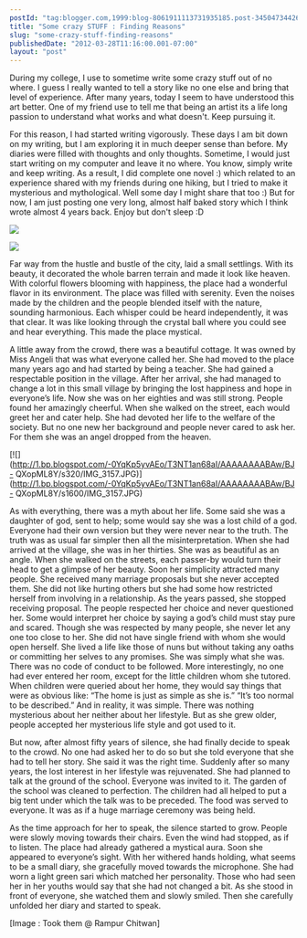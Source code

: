 ```yaml
---
postId: "tag:blogger.com,1999:blog-8061911113731935185.post-3450473442665841587"
title: "Some crazy STUFF : Finding Reasons"
slug: "some-crazy-stuff-finding-reasons"
publishedDate: "2012-03-28T11:16:00.001-07:00"
layout: "post"
---
```


During my college, I use to sometime write some crazy stuff out of no where. I
guess I really wanted to tell a story like no one else and bring that level of
experience. After many years, today I seem to have understood this art better.
One of my friend use to tell me that being an artist its a life long passion
to understand what works and what doesn't. Keep pursuing it.  
  
For this reason, I had started writing vigorously. These days I am bit down on
my writing, but I am exploring it in much deeper sense than before. My diaries
were filled with thoughts and only thoughts. Sometime, I would just start
writing on my computer and leave it no where. You know, simply write and keep
writing. As a result, I did complete one novel :) which related to an
experience shared with my friends during one hiking, but I tried to make it
mysterious and mythological. Well some day I might share that too :) But for
now, I am just posting one very long, almost half baked story which I think
wrote almost 4 years back. Enjoy but don't sleep :D  

[![](http://2.bp.blogspot.com/-yCVJIVrNARk/T3NVWr6bXRI/AAAAAAAABA4/ILeEd18p_CI/s1600/finding_reasons.jpg)](http://2.bp.blogspot.com/-yCVJIVrNARk/T3NVWr6bXRI/AAAAAAAABA4/ILeEd18p_CI/s1600/finding_reasons.jpg)

[![](http://1.bp.blogspot.com/-7LgjgSEJf1w/T3NTh7XocwI/AAAAAAAABAo/Hu0GIKZDz8Y/s320/IMG_3339.JPG)](http://1.bp.blogspot.com/-7LgjgSEJf1w/T3NTh7XocwI/AAAAAAAABAo/Hu0GIKZDz8Y/s1600/IMG_3339.JPG)

Far way from the hustle and bustle of the city, laid a small settlings. With
its beauty, it decorated the whole barren terrain and made it look like
heaven. With colorful flowers blooming with happiness, the place had a
wonderful flavor in its environment. The place was filled with serenity. Even
the noises made by the children and the people blended itself with the nature,
sounding harmonious. Each whisper could be heard independently, it was that
clear. It was like looking through the crystal ball where you could see and
hear everything. This made the place mystical.  

  

A little away from the crowd, there was a beautiful cottage. It was owned by
Miss Angeli that was what everyone called her. She had moved to the place many
years ago and had started by being a teacher. She had gained a respectable
position in the village. After her arrival, she had managed to change a lot in
this small village by bringing the lost happiness and hope in everyone’s life.
Now she was on her eighties and was still strong. People found her amazingly
cheerful. When she walked on the street, each would greet her and cater help.
She had devoted her life to the welfare of the society. But no one new her
background and people never cared to ask her. For them she was an angel
dropped from the heaven.

  

[![](http://1.bp.blogspot.com/-0YqKp5yvAEo/T3NT1an68aI/AAAAAAAABAw/BJ-
QXopML8Y/s320/IMG_3157.JPG)](http://1.bp.blogspot.com/-0YqKp5yvAEo/T3NT1an68aI/AAAAAAAABAw/BJ-
QXopML8Y/s1600/IMG_3157.JPG)

As with everything, there was a myth about her life. Some said she was a
daughter of god, sent to help; some would say she was a lost child of a god.
Everyone had their own version but they were never near to the truth. The
truth was as usual far simpler then all the misinterpretation. When she had
arrived at the village, she was in her thirties. She was as beautiful as an
angle. When she walked on the streets, each passer-by would turn their head to
get a glimpse of her beauty. Soon her simplicity attracted many people. She
received many marriage proposals but she never accepted them. She did not like
hurting others but she had some how restricted herself from involving in a
relationship. As the years passed, she stopped receiving proposal. The people
respected her choice and never questioned her. Some would interpret her choice
by saying a god’s child must stay pure and scared. Though she was respected by
many people, she never let any one too close to her. She did not have single
friend with whom she would open herself. She lived a life like those of nuns
but without taking any oaths or committing her selves to any promises. She was
simply what she was. There was no code of conduct to be followed. More
interestingly, no one had ever entered her room, except for the little
children whom she tutored. When children were queried about her home, they
would say things that were as obvious like: “The home is just as simple as she
is.” “It’s too normal to be described.” And in reality, it was simple. There
was nothing mysterious about her neither about her lifestyle. But as she grew
older, people accepted her mysterious life style and got used to it.

  

But now, after almost fifty years of silence, she had finally decide to speak
to the crowd. No one had asked her to do so but she told everyone that she had
to tell her story. She said it was the right time. Suddenly after so many
years, the lost interest in her lifestyle was rejuvenated. She had planned to
talk at the ground of the school. Everyone was invited to it. The garden of
the school was cleaned to perfection. The children had all helped to put a big
tent under which the talk was to be preceded. The food was served to everyone.
It was as if a huge marriage ceremony was being held.

  

As the time approach for her to speak, the silence started to grow. People
were slowly moving towards their chairs. Even the wind had stopped, as if to
listen. The place had already gathered a mystical aura. Soon she appeared to
everyone’s sight. With her withered hands holding, what seems to be a small
diary, she gracefully moved towards the microphone. She had worn a light green
sari which matched her personality. Those who had seen her in her youths would
say that she had not changed a bit. As she stood in front of everyone, she
watched them and slowly smiled. Then she carefully unfolded her diary and
started to speak.  

  
[Image : Took them @ Rampur Chitwan]


